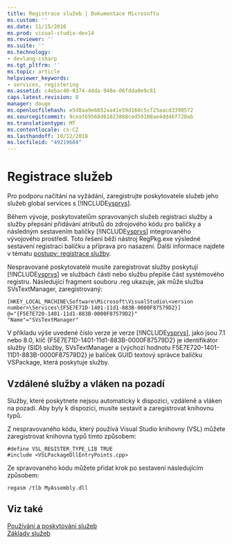 ```yaml
---
title: Registrace služeb | Dokumentace Microsoftu
ms.custom: ''
ms.date: 11/15/2016
ms.prod: visual-studio-dev14
ms.reviewer: ''
ms.suite: ''
ms.technology:
- devlang-csharp
ms.tgt_pltfrm: ''
ms.topic: article
helpviewer_keywords:
- services, registering
ms.assetid: c4ebac40-0374-4dda-948e-06fdda0e9c81
caps.latest.revision: 8
manager: douge
ms.openlocfilehash: e5d8aa9e6652aa41e59d160c5cf25aacd3390572
ms.sourcegitcommit: 9ceaf69568d61023868ced59108ae4dd46f720ab
ms.translationtype: MT
ms.contentlocale: cs-CZ
ms.lasthandoff: 10/12/2018
ms.locfileid: "49219684"
---
```

# <a name="registering-services"></a>Registrace služeb
Pro podporu načítání na vyžádání, zaregistrujte poskytovatele služeb jeho služeb global services s [!INCLUDE[vsprvs](../includes/vsprvs-md.md)].  
  
 Během vývoje, poskytovatelům spravovaných služeb registraci služby a služby přepsání přidávání atributů do zdrojového kódu pro balíčky a následným sestavením balíčky [!INCLUDE[vsprvs](../includes/vsprvs-md.md)] integrovaného vývojového prostředí. Toto řešení běží nástroj RegPkg.exe výsledné sestavení registraci balíčku a příprava pro nasazení. Další informace najdete v tématu [postupy: registrace služby](../misc/how-to-register-a-service.md).  
  
 Nespravované poskytovatelé musíte zaregistrovat služby poskytují [!INCLUDE[vsprvs](../includes/vsprvs-md.md)] ve službách části nebo službu přepíše část systémového registru. Následující fragment souboru .reg ukazuje, jak může služba SVsTextManager, zaregistrovaný:  
  
```  
[HKEY_LOCAL_MACHINE\Software\Microsoft\VisualStudio\<version number>\Services\{F5E7E71D-1401-11d1-883B-0000F87579D2}]  
@="{F5E7E720-1401-11d1-883B-0000F87579D2}"  
"Name"="SVsTextManager"  
```  
  
 V příkladu výše uvedené číslo verze je verze [!INCLUDE[vsprvs](../includes/vsprvs-md.md)], jako jsou 7.1 nebo 8.0, klíč {F5E7E71D-1401-11d1-883B-0000F87579D2} je identifikátor služby (SID) služby, SVsTextManager a {výchozí hodnotu F5E7E720-1401-11D1-883B-0000F87579D2} je balíček GUID textový správce balíčku VSPackage, která poskytuje služby.  
  
## <a name="remote-services-and-background-threads"></a>Vzdálené služby a vláken na pozadí  
 Služby, které poskytnete nejsou automaticky k dispozici, vzdáleně a vláken na pozadí. Aby byly k dispozici, musíte sestavit a zaregistrovat knihovnu typů.  
  
 Z nespravovaného kódu, který používá Visual Studio knihovny (VSL) můžete zaregistrovat knihovna typů tímto způsobem:  
  
```  
#define VSL_REGISTER_TYPE_LIB TRUE  
#include <VSLPackageDllEntryPoints.cpp>  
```  
  
 Ze spravovaného kódu můžete přidat krok po sestavení následujícím způsobem:  
  
```  
regasm /tlb MyAssembly.dll  
```  
  
## <a name="see-also"></a>Viz také  
 [Používání a poskytování služeb](../extensibility/using-and-providing-services.md)   
 [Základy služeb](../extensibility/internals/service-essentials.md)